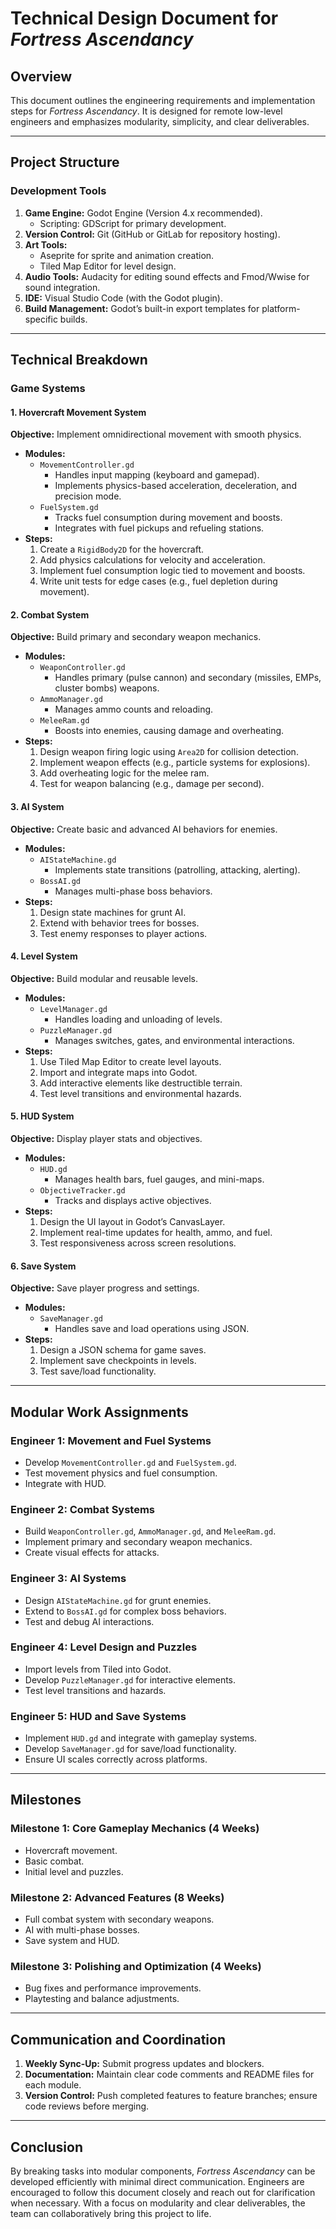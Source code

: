 # Technical Design Document for *Fortress Ascendancy*

## Overview
This document outlines the engineering requirements and implementation steps for *Fortress Ascendancy*. It is designed for remote low-level engineers and emphasizes modularity, simplicity, and clear deliverables.

---

## Project Structure

### Development Tools
1. **Game Engine:** Godot Engine (Version 4.x recommended).
   - Scripting: GDScript for primary development.
2. **Version Control:** Git (GitHub or GitLab for repository hosting).
3. **Art Tools:**
   - Aseprite for sprite and animation creation.
   - Tiled Map Editor for level design.
4. **Audio Tools:** Audacity for editing sound effects and Fmod/Wwise for sound integration.
5. **IDE:** Visual Studio Code (with the Godot plugin).
6. **Build Management:** Godot’s built-in export templates for platform-specific builds.

---

## Technical Breakdown

### Game Systems

#### 1. **Hovercraft Movement System**
**Objective:** Implement omnidirectional movement with smooth physics.
- **Modules:**
  - `MovementController.gd`
    - Handles input mapping (keyboard and gamepad).
    - Implements physics-based acceleration, deceleration, and precision mode.
  - `FuelSystem.gd`
    - Tracks fuel consumption during movement and boosts.
    - Integrates with fuel pickups and refueling stations.
- **Steps:**
  1. Create a `RigidBody2D` for the hovercraft.
  2. Add physics calculations for velocity and acceleration.
  3. Implement fuel consumption logic tied to movement and boosts.
  4. Write unit tests for edge cases (e.g., fuel depletion during movement).

#### 2. **Combat System**
**Objective:** Build primary and secondary weapon mechanics.
- **Modules:**
  - `WeaponController.gd`
    - Handles primary (pulse cannon) and secondary (missiles, EMPs, cluster bombs) weapons.
  - `AmmoManager.gd`
    - Manages ammo counts and reloading.
  - `MeleeRam.gd`
    - Boosts into enemies, causing damage and overheating.
- **Steps:**
  1. Design weapon firing logic using `Area2D` for collision detection.
  2. Implement weapon effects (e.g., particle systems for explosions).
  3. Add overheating logic for the melee ram.
  4. Test for weapon balancing (e.g., damage per second).

#### 3. **AI System**
**Objective:** Create basic and advanced AI behaviors for enemies.
- **Modules:**
  - `AIStateMachine.gd`
    - Implements state transitions (patrolling, attacking, alerting).
  - `BossAI.gd`
    - Manages multi-phase boss behaviors.
- **Steps:**
  1. Design state machines for grunt AI.
  2. Extend with behavior trees for bosses.
  3. Test enemy responses to player actions.

#### 4. **Level System**
**Objective:** Build modular and reusable levels.
- **Modules:**
  - `LevelManager.gd`
    - Handles loading and unloading of levels.
  - `PuzzleManager.gd`
    - Manages switches, gates, and environmental interactions.
- **Steps:**
  1. Use Tiled Map Editor to create level layouts.
  2. Import and integrate maps into Godot.
  3. Add interactive elements like destructible terrain.
  4. Test level transitions and environmental hazards.

#### 5. **HUD System**
**Objective:** Display player stats and objectives.
- **Modules:**
  - `HUD.gd`
    - Manages health bars, fuel gauges, and mini-maps.
  - `ObjectiveTracker.gd`
    - Tracks and displays active objectives.
- **Steps:**
  1. Design the UI layout in Godot’s CanvasLayer.
  2. Implement real-time updates for health, ammo, and fuel.
  3. Test responsiveness across screen resolutions.

#### 6. **Save System**
**Objective:** Save player progress and settings.
- **Modules:**
  - `SaveManager.gd`
    - Handles save and load operations using JSON.
- **Steps:**
  1. Design a JSON schema for game saves.
  2. Implement save checkpoints in levels.
  3. Test save/load functionality.

---

## Modular Work Assignments

### Engineer 1: Movement and Fuel Systems
- Develop `MovementController.gd` and `FuelSystem.gd`.
- Test movement physics and fuel consumption.
- Integrate with HUD.

### Engineer 2: Combat Systems
- Build `WeaponController.gd`, `AmmoManager.gd`, and `MeleeRam.gd`.
- Implement primary and secondary weapon mechanics.
- Create visual effects for attacks.

### Engineer 3: AI Systems
- Design `AIStateMachine.gd` for grunt enemies.
- Extend to `BossAI.gd` for complex boss behaviors.
- Test and debug AI interactions.

### Engineer 4: Level Design and Puzzles
- Import levels from Tiled into Godot.
- Develop `PuzzleManager.gd` for interactive elements.
- Test level transitions and hazards.

### Engineer 5: HUD and Save Systems
- Implement `HUD.gd` and integrate with gameplay systems.
- Develop `SaveManager.gd` for save/load functionality.
- Ensure UI scales correctly across platforms.

---

## Milestones

### Milestone 1: Core Gameplay Mechanics (4 Weeks)
- Hovercraft movement.
- Basic combat.
- Initial level and puzzles.

### Milestone 2: Advanced Features (8 Weeks)
- Full combat system with secondary weapons.
- AI with multi-phase bosses.
- Save system and HUD.

### Milestone 3: Polishing and Optimization (4 Weeks)
- Bug fixes and performance improvements.
- Playtesting and balance adjustments.

---

## Communication and Coordination
1. **Weekly Sync-Up:** Submit progress updates and blockers.
2. **Documentation:** Maintain clear code comments and README files for each module.
3. **Version Control:** Push completed features to feature branches; ensure code reviews before merging.

---

## Conclusion
By breaking tasks into modular components, *Fortress Ascendancy* can be developed efficiently with minimal direct communication. Engineers are encouraged to follow this document closely and reach out for clarification when necessary. With a focus on modularity and clear deliverables, the team can collaboratively bring this project to life.

